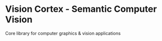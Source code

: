 # Vision Cortex - Semantic Computer Vision

Core library for computer graphics & vision applications